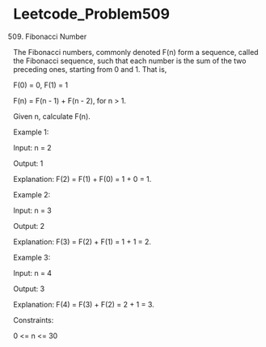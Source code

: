 # Leetcode_Problem509



509. Fibonacci Number



The Fibonacci numbers, commonly denoted F(n) form a sequence, called the Fibonacci sequence, such that each number is the sum of the two preceding ones, starting from 0 and 1. That is,



F(0) = 0, F(1) = 1



F(n) = F(n - 1) + F(n - 2), for n > 1.




Given n, calculate F(n).

 

Example 1:



Input: n = 2



Output: 1




Explanation: F(2) = F(1) + F(0) = 1 + 0 = 1.




Example 2:




Input: n = 3





Output: 2






Explanation: F(3) = F(2) + F(1) = 1 + 1 = 2.




Example 3:


Input: n = 4



Output: 3



Explanation: F(4) = F(3) + F(2) = 2 + 1 = 3.

 

Constraints:

0 <= n <= 30
